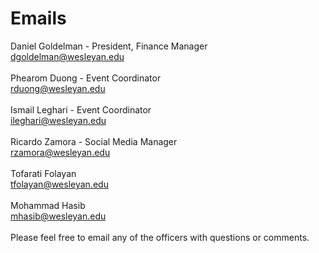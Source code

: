 # Emails

Daniel Goldelman - President, Finance Manager<br>
dgoldelman@wesleyan.edu
<br><br>
Phearom Duong - Event Coordinator<br>
rduong@wesleyan.edu
<br><br>
Ismail Leghari - Event Coordinator<br>
ileghari@wesleyan.edu
<br><br>
Ricardo Zamora - Social Media Manager<br>
rzamora@wesleyan.edu
<br><br>
Tofarati Folayan<br>
tfolayan@wesleyan.edu
<br><br>
Mohammad Hasib<br>
mhasib@wesleyan.edu
<br><br>
Please feel free to email any of the officers with questions or comments.